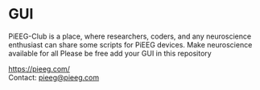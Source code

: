 # GUI
PiEEG-Club is a place, where researchers, coders, and any neuroscience enthusiast can share some scripts for PiEEG devices. Make neuroscience available for all
Please be free add your GUI in this repository  

https://pieeg.com/  
Contact: pieeg@pieeg.com  
